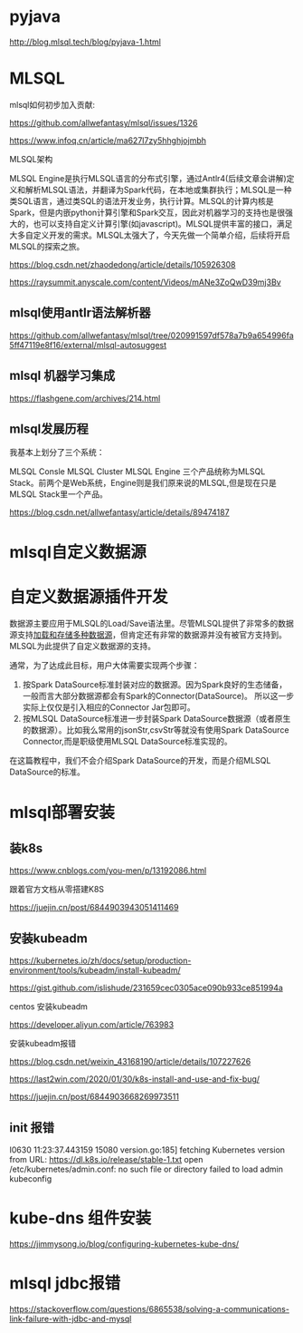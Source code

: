 # pyjava

http://blog.mlsql.tech/blog/pyjava-1.html

# MLSQL

mlsql如何初步加入贡献:

https://github.com/allwefantasy/mlsql/issues/1326


https://www.infoq.cn/article/ma627l7zy5hhghjojmbh

MLSQL架构

MLSQL Engine是执行MLSQL语言的分布式引擎，通过Antlr4(后续文章会讲解)定义和解析MLSQL语法，并翻译为Spark代码，在本地或集群执行；MLSQL是一种类SQL语言，通过类SQL的语法开发业务，执行计算。MLSQL的计算内核是Spark，但是内嵌python计算引擎和Spark交互，因此对机器学习的支持也是很强大的，也可以支持自定义计算引擎(如javascript)。MLSQL提供丰富的接口，满足大多自定义开发的需求。MLSQL太强大了，今天先做一个简单介绍，后续将开启MLSQL的探索之旅。

https://blog.csdn.net/zhaodedong/article/details/105926308

https://raysummit.anyscale.com/content/Videos/mANe3ZoQwD39mj3Bv

## mlsql使用antlr语法解析器

https://github.com/allwefantasy/mlsql/tree/020991597df578a7b9a654996fa5ff47119e8f16/external/mlsql-autosuggest


## mlsql 机器学习集成

https://flashgene.com/archives/214.html

## mlsql发展历程

我基本上划分了三个系统：

MLSQL Consle
MLSQL Cluster
MLSQL Engine
三个产品统称为MLSQL Stack。前两个是Web系统，Engine则是我们原来说的MLSQL,但是现在只是MLSQL Stack里一个产品。

https://blog.csdn.net/allwefantasy/article/details/89474187

# mlsql自定义数据源

# 自定义数据源插件开发

数据源主要应用于MLSQL的Load/Save语法里。尽管MLSQL提供了非常多的数据源支持[加载和存储多种数据源](http://docs.mlsql.tech/mlsql-stack/datasource/)，但肯定还有非常的数据源并没有被官方支持到。MLSQL为此提供了自定义数据源的支持。

通常，为了达成此目标，用户大体需要实现两个步骤：

1. 按Spark DataSource标准封装对应的数据源。因为Spark良好的生态储备，一般而言大部分数据源都会有Spark的Connector(DataSource)。 所以这一步实际上仅仅是引入相应的Connector Jar包即可。
2. 按MLSQL DataSource标准进一步封装Spark DataSource数据源（或者原生的数据源）。比如我么常用的jsonStr,csvStr等就没有使用Spark DataSource Connector,而是职级使用MLSQL DataSource标准实现的。

在这篇教程中，我们不会介绍Spark DataSource的开发，而是介绍MLSQL DataSource的标准。

# mlsql部署安装

## 装k8s

https://www.cnblogs.com/you-men/p/13192086.html

跟着官方文档从零搭建K8S

https://juejin.cn/post/6844903943051411469

## 安装kubeadm

https://kubernetes.io/zh/docs/setup/production-environment/tools/kubeadm/install-kubeadm/

https://gist.github.com/islishude/231659cec0305ace090b933ce851994a

centos 安装kubeadm

https://developer.aliyun.com/article/763983

安装kubeadm报错

https://blog.csdn.net/weixin_43168190/article/details/107227626

https://last2win.com/2020/01/30/k8s-install-and-use-and-fix-bug/

https://juejin.cn/post/6844903668269973511


## init 报错
I0630 11:23:37.443159   15080 version.go:185] fetching Kubernetes version from URL: https://dl.k8s.io/release/stable-1.txt
open /etc/kubernetes/admin.conf: no such file or directory
failed to load admin kubeconfig

# kube-dns 组件安装

https://jimmysong.io/blog/configuring-kubernetes-kube-dns/

# mlsql jdbc报错

https://stackoverflow.com/questions/6865538/solving-a-communications-link-failure-with-jdbc-and-mysql